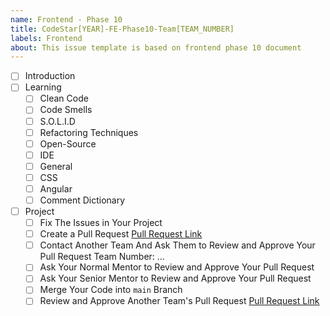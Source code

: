 ```yaml
---
name: Frontend - Phase 10
title: CodeStar[YEAR]-FE-Phase10-Team[TEAM_NUMBER]
labels: Frontend
about: This issue template is based on frontend phase 10 document
---
```


-   [ ] Introduction
-   [ ] Learning
    -   [ ] Clean Code
    -   [ ] Code Smells
    -   [ ] S.O.L.I.D
    -   [ ] Refactoring Techniques
    -   [ ] Open-Source
    -   [ ] IDE
    -   [ ] General
    -   [ ] CSS
    -   [ ] Angular
    -   [ ] Comment Dictionary
-   [ ] Project
    -   [ ] Fix The Issues in Your Project
    -   [ ] Create a Pull Request
            [Pull Request Link](#)
    -   [ ] Contact Another Team And Ask Them to Review and Approve Your Pull Request
            Team Number: ...
    -   [ ] Ask Your Normal Mentor to Review and Approve Your Pull Request
    -   [ ] Ask Your Senior Mentor to Review and Approve Your Pull Request
    -   [ ] Merge Your Code into `main` Branch
    -   [ ] Review and Approve Another Team's Pull Request
            [Pull Request Link](#)
